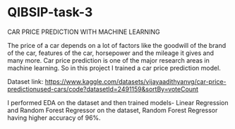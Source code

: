 # QIBSIP-task-3

CAR PRICE PREDICTION WITH MACHINE LEARNING

The price of a car depends on a lot of factors like the goodwill of the brand of the car, features of the car, horsepower and the mileage it gives and many more. Car price prediction is one of the major research areas in machine learning. So in this project I trained a car price prediction model.

Dataset link: https://www.kaggle.com/datasets/vijayaadithyanvg/car-price-predictionused-cars/code?datasetId=2491159&sortBy=voteCount

I performed EDA on the dataset and then trained models- Linear Regression and Random Forest Regressor on the dataset, Random Forest Regressor having higher accuracy of 96%.
